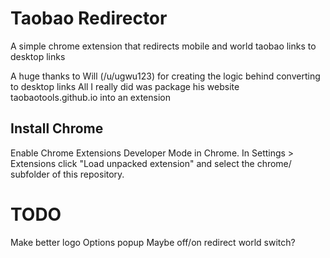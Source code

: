 Taobao Redirector
=========================
A simple chrome extension that redirects mobile and world taobao links to desktop links

A huge thanks to Will (/u/ugwu123) for creating the logic behind converting to desktop links
All I really did was package his website taobaotools.github.io into an extension

## Install Chrome
Enable Chrome Extensions Developer Mode in Chrome.
In Settings > Extensions click "Load unpacked extension" and select the chrome/ subfolder of this repository.


# TODO
Make better logo
Options popup
	Maybe off/on
	redirect world switch?
	